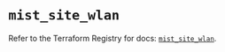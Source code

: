 # `mist_site_wlan`

Refer to the Terraform Registry for docs: [`mist_site_wlan`](https://registry.terraform.io/providers/juniper/mist/0.6.0/docs/resources/site_wlan).
